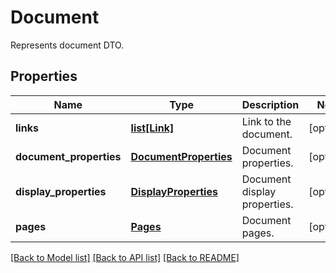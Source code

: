 ﻿# Document
Represents document DTO.

## Properties
Name | Type | Description | Notes
------------ | ------------- | ------------- | -------------
**links** | [**list[Link]**](Link.md) | Link to the document. | [optional] 
**document_properties** | [**DocumentProperties**](DocumentProperties.md) | Document properties. | [optional] 
**display_properties** | [**DisplayProperties**](DisplayProperties.md) | Document display properties. | [optional] 
**pages** | [**Pages**](Pages.md) | Document pages. | [optional] 

[[Back to Model list]](../README.md#documentation-for-models) [[Back to API list]](../README.md#documentation-for-api-endpoints) [[Back to README]](../README.md)


